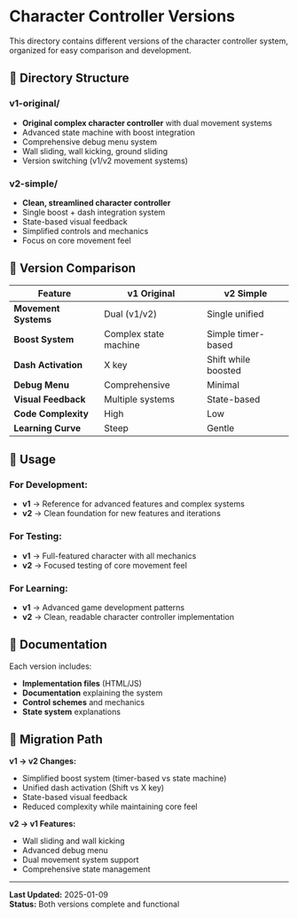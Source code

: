 # Character Controller Versions

This directory contains different versions of the character controller system, organized for easy comparison and development.

## 📁 **Directory Structure**

### **v1-original/**
- **Original complex character controller** with dual movement systems
- Advanced state machine with boost integration
- Comprehensive debug menu system
- Wall sliding, wall kicking, ground sliding
- Version switching (v1/v2 movement systems)

### **v2-simple/**
- **Clean, streamlined character controller** 
- Single boost + dash integration system
- State-based visual feedback
- Simplified controls and mechanics
- Focus on core movement feel

## 🎯 **Version Comparison**

| Feature | v1 Original | v2 Simple |
|---------|-------------|-----------|
| **Movement Systems** | Dual (v1/v2) | Single unified |
| **Boost System** | Complex state machine | Simple timer-based |
| **Dash Activation** | X key | Shift while boosted |
| **Debug Menu** | Comprehensive | Minimal |
| **Visual Feedback** | Multiple systems | State-based |
| **Code Complexity** | High | Low |
| **Learning Curve** | Steep | Gentle |

## 🚀 **Usage**

### **For Development:**
- **v1** → Reference for advanced features and complex systems
- **v2** → Clean foundation for new features and iterations

### **For Testing:**
- **v1** → Full-featured character with all mechanics
- **v2** → Focused testing of core movement feel

### **For Learning:**
- **v1** → Advanced game development patterns
- **v2** → Clean, readable character controller implementation

## 📝 **Documentation**

Each version includes:
- **Implementation files** (HTML/JS)
- **Documentation** explaining the system
- **Control schemes** and mechanics
- **State system** explanations

## 🔄 **Migration Path**

**v1 → v2 Changes:**
- Simplified boost system (timer-based vs state machine)
- Unified dash activation (Shift vs X key)
- State-based visual feedback
- Reduced complexity while maintaining core feel

**v2 → v1 Features:**
- Wall sliding and wall kicking
- Advanced debug menu
- Dual movement system support
- Comprehensive state management

---

**Last Updated:** 2025-01-09  
**Status:** Both versions complete and functional
